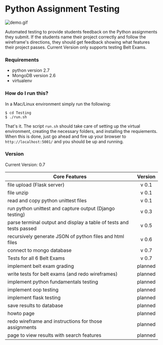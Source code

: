 # Python Assignment Testing

<img src="https://raw.githubusercontent.com/wgoode3/python-testing/master/demo.gif" alt="demo.gif" />

Automated testing to provide students feedback on the Python assignments they submit. If the students name their project correctly and follow the wireframe's directions, they should get feedback showing what features their project passes. 
Current Version only supports testing Belt Exams.

### Requirements
* python version 2.7
* MongoDB version 2.6
* virtualenv

### How do I run this?
In a Mac/Linux environment simply run the following:
```
$ cd Testing 
$ ./run.sh
```
That's it. The script ```run.sh``` should take care of setting up the virtual environment, creating the necessary folders, and installing the requiements. When this is done, just go ahead and fire up your browser to ```http://localhost:5001/``` and you should be up and running.

### Version
Current Version: 0.7

| Core Features                                                       | Version |
|---------------------------------------------------------------------|:-------:|
| file upload (Flask server)                                          | v 0.1   |
| file unzip                                                          | v 0.1   |
| read and copy python unittest files                                 | v 0.1   |
| run python unittest and capture output (Django testing)             | v 0.3   |
| parse terminal output and display a table of tests and tests passed | v 0.5   |
| recursively generate JSON of python files and html files            | v 0.6   |
| connect to mongo database                                           | v 0.7   |
| Tests for all 6 Belt Exams                                          | v 0.7   |
| implement belt exam grading                                         | planned |
| write tests for belt exams (and redo wireframes)                    | planned |
| implement python fundamentals testing                               | planned |
| implement oop testing                                               | planned |
| implement flask testing                                             | planned |
| save results to database                                            | planned |
| howto page                                                          | planned |
| redo wireframe and instructions for those assignments               | planned |
| page to view results with search features                           | planned |
